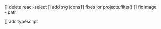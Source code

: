 [] delete react-select
[] add svg icons
[] fixes for projects.filter()
[] fix image - path

[] add typescript 